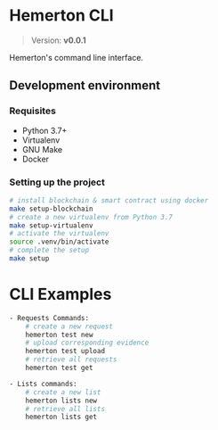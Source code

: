 # Hemerton CLI

> Version: **v0.0.1**

Hemerton's command line interface.

## Development environment

### Requisites

- Python 3.7+
- Virtualenv
- GNU Make
- Docker

### Setting up the project

```bash
# install blockchain & smart contract using docker
make setup-blockchain
# create a new virtualenv from Python 3.7
make setup-virtualenv
# activate the virtualenv
source .venv/bin/activate
# complete the setup
make setup
```

# CLI Examples

```bash
- Requests Commands:
    # create a new request
    hemerton test new
    # upload corresponding evidence
    hemerton test upload
    # retrieve all requests
    hemerton test get

- Lists commands:
    # create a new list
    hemerton lists new
    # retrieve all lists
    hemerton lists get
```